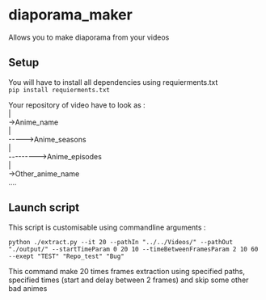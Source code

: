 # diaporama_maker  
Allows you to make diaporama from your videos  
## Setup  
You will have to install all dependencies using requierments.txt    
``pip install requierments.txt``

Your repository of video have to look as :  
|  
->Anime_name  
|  
----->Anime_seasons    
|  
--------->Anime_episodes  
|  
->Other_anime_name  
....  
  
## Launch script  
This script is customisable using commandline arguments :
```shell  
python ./extract.py --it 20 --pathIn "../../Videos/" --pathOut "./output/" --startTimeParam 0 20 10 --timeBetweenFramesParam 2 10 60 --exept "TEST" "Repo_test" "Bug"    
```
This command make 20 times frames extraction using specified paths, specified times (start and delay between 2 frames) and skip some other bad animes
